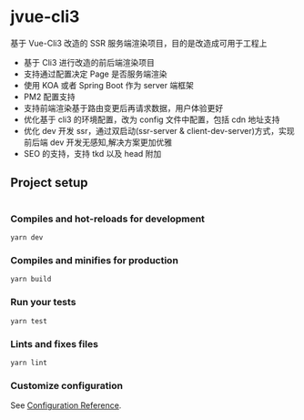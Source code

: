 # jvue-cli3

基于 Vue-Cli3 改造的 SSR 服务端渲染项目，目的是改造成可用于工程上

- 基于 Cli3 进行改造的前后端渲染项目
- 支持通过配置决定 Page 是否服务端渲染
- 使用 KOA 或者 Spring Boot 作为 server 端框架
- PM2 配置支持
- 支持前端渲染基于路由变更后再请求数据，用户体验更好
- 优化基于 cli3 的环境配置，改为 config 文件中配置，包括 cdn 地址支持
- 优化 dev 开发 ssr，通过双启动(ssr-server & client-dev-server)方式，实现前后端 dev 开发无感知,解决方案更加优雅
- SEO 的支持，支持 tkd 以及 head 附加

## Project setup

```

```

### Compiles and hot-reloads for development

```
yarn dev
```

### Compiles and minifies for production

```
yarn build
```

### Run your tests

```
yarn test
```

### Lints and fixes files

```
yarn lint
```

### Customize configuration

See [Configuration Reference](https://cli.vuejs.org/config/).

